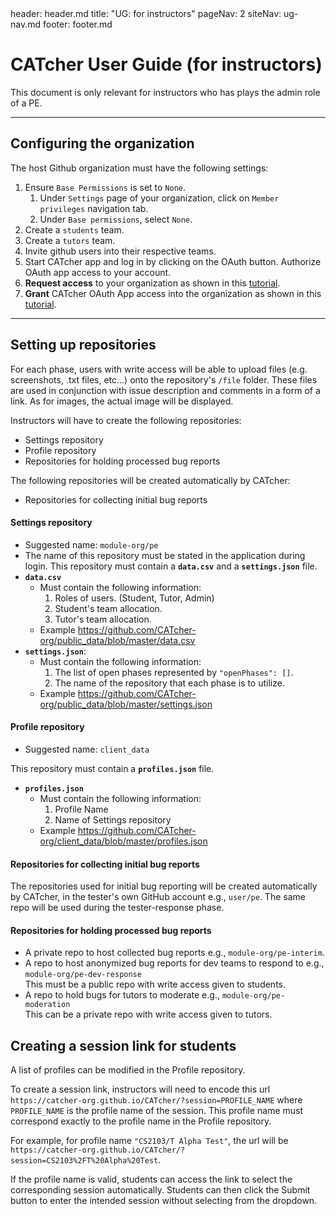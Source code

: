 <frontmatter>
  header: header.md
  title: "UG: for instructors"
  pageNav: 2
  siteNav: ug-nav.md
  footer: footer.md
</frontmatter>

# CATcher User Guide (for instructors)

This document is only relevant for instructors who has plays the admin role of a PE.

--------------------------------------------------------------------------------------------

## Configuring the organization

The host Github organization must have the following settings:
1. Ensure `Base Permissions` is set to `None`.
    1. Under `Settings` page of your organization, click on `Member privileges` navigation tab.
    2. Under `Base permissions`, select `None`.
3. Create a `students` team.
4. Create a `tutors` team.
5. Invite github users into their respective teams.
6. Start CATcher app and log in by clicking on the OAuth button. Authorize OAuth app access to your account.
7. **Request access** to your organization as shown in this [tutorial](https://help.github.com/en/github/setting-up-and-managing-your-github-user-account/requesting-organization-approval-for-oauth-apps).
8. **Grant** CATcher OAuth App access into the organization as shown in this [tutorial](https://help.github.com/en/github/setting-up-and-managing-organizations-and-teams/approving-oauth-apps-for-your-organization).

--------------------------------------------------------------------------------------------

## Setting up repositories

For each phase, users with write access will be able to upload files (e.g. screenshots, .txt files, etc...) onto the repository's `/file` folder. These files are used in conjunction with issue description and comments in a form of a link. As for images, the actual image will be displayed.

Instructors will have to create the following repositories:
* Settings repository
* Profile repository
* Repositories for holding processed bug reports

The following repositories will be created automatically by CATcher:
* Repositories for collecting initial bug reports


#### Settings repository
* Suggested name: `module-org/pe`
* The name of this repository must be stated in the application during login. This repository must contain a **`data.csv`** and a **`settings.json`** file.
* **`data.csv`**
  * Must contain the following information:
    1. Roles of users. (Student, Tutor, Admin)
    2. Student's team allocation.
    3. Tutor's team allocation.
  * Example https://github.com/CATcher-org/public_data/blob/master/data.csv
* **`settings.json`**:
  * Must contain the following information:
    1. The list of open phases represented by `"openPhases": []`.
    2. The name of the repository that each phase is to utilize.
  * Example https://github.com/CATcher-org/public_data/blob/master/settings.json

#### Profile repository
* Suggested name: `client_data`

This repository must contain a **`profiles.json`** file.

* **`profiles.json`**
  * Must contain the following information:
    1. Profile Name
    2. Name of Settings repository
  * Example https://github.com/CATcher-org/client_data/blob/master/profiles.json


#### Repositories for collecting initial bug reports

The repositories used for initial bug reporting will be created automatically by CATcher, in the tester's own GitHub account e.g., `user/pe`. The same repo will be used during the tester-response phase.

#### Repositories for holding processed bug reports
* A private repo to host collected bug reports e.g., `module-org/pe-interim`.
* A repo to host anonymized bug reports for dev teams to respond to e.g., `module-org/pe-dev-response`<br>
  This must be a public repo with write access given to students.
* A repo to hold bugs for tutors to moderate e.g., `module-org/pe-moderation`<br>
  This can be a private repo with write access given to tutors.
  

## Creating a session link for students

A list of profiles can be modified in the Profile repository. 

To create a session link, instructors will need to encode this url `https://catcher-org.github.io/CATcher/?session=PROFILE_NAME` where `PROFILE_NAME` is the profile name of the session. This profile name must correspond exactly to the profile name in the Profile repository. 

For example, for profile name `"CS2103/T Alpha Test"`, the url will be `https://catcher-org.github.io/CATcher/?session=CS2103%2FT%20Alpha%20Test`.

If the profile name is valid, students can access the link to select the corresponding session automatically. Students can then click the Submit button to enter the intended session without selecting from the dropdown.